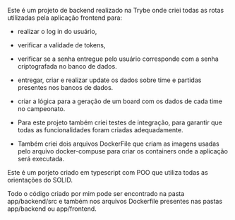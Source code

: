 Este é um projeto de backend realizado na Trybe onde criei todas as rotas utilizadas pela aplicação frontend para:

- realizar o log in do usuário, 
- verificar a validade de tokens, 
- verificar se a senha entregue pelo usuário corresponde com a senha criptografada no banco de dados. 
- entregar, criar e realizar update os dados sobre time e partidas presentes nos bancos de dados. 
- criar a lógica para a geração de um board com os dados de cada time no campeonato.

- Para este projeto também criei testes de integração, para garantir que todas as funcionalidades foram criadas adequadamente.
- Também criei dois arquivos DockerFile que criam as imagens usadas pelo arquivo docker-compuse para criar os containers onde a aplicação será executada.

Este é um porjeto criado em typescript com POO que utiliza todas as orientações do SOLID.

Todo o código criado por mim pode ser encontrado na pasta app/backend/src e também nos arquivos Dockerfile presentes nas pastas app/backend ou app/frontend.

